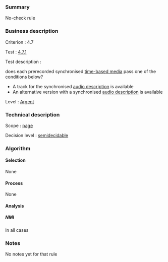 ### Summary

No-check rule

### Business description

Criterion : 4.7

Test : [4.7.1](http://www.accessiweb.org/index.php/accessiweb-22-english-version.html#test-4-7-1)

Test description :

does each prerecorded synchronised [time-based
media](http://www.braillenet.org/accessibilite/referentiel-aw21-en/glossaire.php#mMediaTemp)
pass one of the conditions below?

-   A track for the synchronised [audio
    description](http://www.braillenet.org/accessibilite/referentiel-aw21-en/glossaire.php#mAudioDesc)
    is available
-   An alternative version with a synchronised [audio
    description](http://www.braillenet.org/accessibilite/referentiel-aw21-en/glossaire.php#mAudioDesc)
    is available

Level : [Argent](/en/category/rules-design/accessiweb-11/level/argent)

### Technical description

Scope : [page](/en/category/rules-design/accessiweb-11/scope/page)

Decision level :
[semidecidable](/en/category/rules-design/accessiweb-11/decision-level/semidecidable)

### Algorithm

#### Selection

None

#### Process

None

#### Analysis

##### NMI

In all cases

### Notes

No notes yet for that rule
